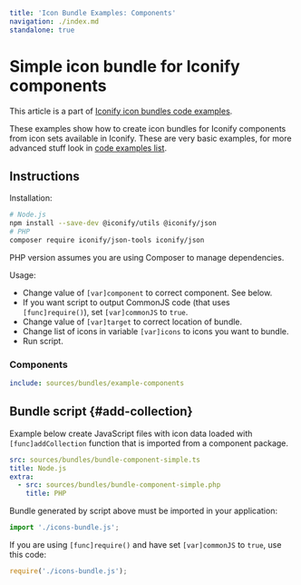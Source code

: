 ```yaml
title: 'Icon Bundle Examples: Components'
navigation: ./index.md
standalone: true
```

# Simple icon bundle for Iconify components

This article is a part of [Iconify icon bundles code examples](./index.md).

These examples show how to create icon bundles for Iconify components from icon sets available in Iconify. These are very basic examples, for more advanced stuff look in [code examples list](./index.md).

## Instructions

Installation:

```bash
# Node.js
npm install --save-dev @iconify/utils @iconify/json
# PHP
composer require iconify/json-tools iconify/json
```

PHP version assumes you are using Composer to manage dependencies.

Usage:

- Change value of `[var]component` to correct component. See below.
- If you want script to output CommonJS code (that uses `[func]require()`), set `[var]commonJS` to `true`.
- Change value of `[var]target` to correct location of bundle.
- Change list of icons in variable `[var]icons` to icons you want to bundle.
- Run script.

### Components

```yaml
include: sources/bundles/example-components
```

## Bundle script {#add-collection}

Example below create JavaScript files with icon data loaded with `[func]addCollection` function that is imported from a component package.

```yaml
src: sources/bundles/bundle-component-simple.ts
title: Node.js
extra:
  - src: sources/bundles/bundle-component-simple.php
    title: PHP
```

Bundle generated by script above must be imported in your application:

```js
import './icons-bundle.js';
```

If you are using `[func]require()` and have set `[var]commonJS` to `true`, use this code:

```js
require('./icons-bundle.js');
```

